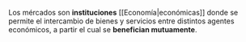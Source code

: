 
Los mércados son **instituciones** [[Economía|económicas]] donde se permite el intercambio de bienes y servicios entre distintos agentes económicos, a partir el cual se **benefician mutuamente**.  